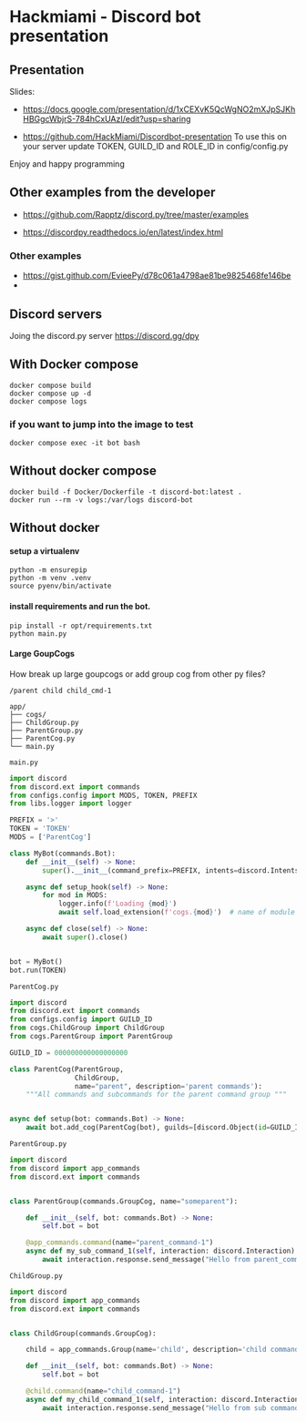 # Hackmiami - Discord bot presentation

## Presentation
Slides:
- https://docs.google.com/presentation/d/1xCEXvK5QcWgNO2mXJpSJKhHBGgcWbjrS-784hCxUAzI/edit?usp=sharing

- https://github.com/HackMiami/Discordbot-presentation
To use this on your server update TOKEN, GUILD_ID and ROLE_ID in config/config.py

Enjoy and happy programming

## Other examples from the developer
- https://github.com/Rapptz/discord.py/tree/master/examples

- https://discordpy.readthedocs.io/en/latest/index.html

### Other examples
- https://gist.github.com/EvieePy/d78c061a4798ae81be9825468fe146be
-
## Discord servers
Joing the discord.py server https://discord.gg/dpy


## With Docker compose

```
docker compose build
docker compose up -d
docker compose logs
```
### if you want to jump into the image to test

```
docker compose exec -it bot bash
```
## Without docker compose

```
docker build -f Docker/Dockerfile -t discord-bot:latest .
docker run --rm -v logs:/var/logs discord-bot
```

## Without docker

#### setup a virtualenv

```
python -m ensurepip
python -m venv .venv
source pyenv/bin/activate
```

#### install requirements and run the bot.
```
pip install -r opt/requirements.txt
python main.py
```

#### Large GoupCogs

How break up large goupcogs or add group cog from other py files?


`/parent child child_cmd-1`

```
app/
├── cogs/
├── ChildGroup.py
├── ParentGroup.py
├── ParentCog.py
└── main.py
```

`main.py`
```python
import discord
from discord.ext import commands
from configs.config import MODS, TOKEN, PREFIX
from libs.logger import logger

PREFIX = '>'
TOKEN = 'TOKEN'
MODS = ['ParentCog']

class MyBot(commands.Bot):
    def __init__(self) -> None:
        super().__init__(command_prefix=PREFIX, intents=discord.Intents.all(), help_command=None)

    async def setup_hook(self) -> None:
        for mod in MODS:
            logger.info(f'Loading {mod}')
            await self.load_extension(f'cogs.{mod}')  # name of module

    async def close(self) -> None:
        await super().close()


bot = MyBot()
bot.run(TOKEN)
```

`ParentCog.py`
```python
import discord
from discord.ext import commands
from configs.config import GUILD_ID
from cogs.ChildGroup import ChildGroup
from cogs.ParentGroup import ParentGroup

GUILD_ID = 000000000000000000

class ParentCog(ParentGroup,
                ChildGroup,
                name="parent", description='parent commands'):
    """All commands and subcommands for the parent command group """


async def setup(bot: commands.Bot) -> None:
    await bot.add_cog(ParentCog(bot), guilds=[discord.Object(id=GUILD_ID)])

```



`ParentGroup.py`
```python
import discord
from discord import app_commands
from discord.ext import commands


class ParentGroup(commands.GroupCog, name="someparent"):

    def __init__(self, bot: commands.Bot) -> None:
        self.bot = bot

    @app_commands.command(name="parent_command-1")
    async def my_sub_command_1(self, interaction: discord.Interaction) -> None:
        await interaction.response.send_message("Hello from parent_command 1", ephemeral=True)

```



`ChildGroup.py`
```python
import discord
from discord import app_commands
from discord.ext import commands


class ChildGroup(commands.GroupCog):

    child = app_commands.Group(name='child', description='child commands')

    def __init__(self, bot: commands.Bot) -> None:
        self.bot = bot

    @child.command(name="child_command-1")
    async def my_child_command_1(self, interaction: discord.Interaction) -> None:
        await interaction.response.send_message("Hello from sub command 1", ephemeral=True)


```
